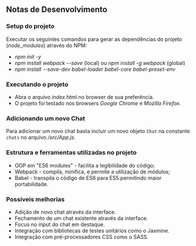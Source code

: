 ## Notas de Desenvolvimento

### Setup do projeto

Executar os seguintes comandos para gerar as dependências do projeto (*node_modules*) através do NPM:

* *npm init -y*
* *npm install webpack --save* (local) ou *npm install -g webpack* (global)
* *npm install --save-dev babel-loader babel-core babel-preset-env*

### Executando o projeto

* Abra o arquivo *index.html* no browser de sua preferência.
* O projeto foi testado nos browsers *Google Chrome* e *Mozilla Firefox*.

### Adicionando um novo Chat

Para adicionar um novo chat basta incluir um novo objeto `Chat` na constante `chats`
no arquivo */src/App.js*.

### Estrutura e ferramentas utilizadas no projeto

* OOP em "ES6 modules" - facilita a legibilidade do código;
* Webpack - compila, minifica, e permite a utilização de módulos;
* Babel - transpila o código de ES6 para ES5 permitindo maior portabilidade.

### Possíveis melhorias

* Adição de novo chat através da interface.
* Fechamento de um chat existente através da interface.
* Focus no input do chat em destaque.
* Integração com bibliotecas de testes unitários como o Jasmine.
* Integração com pré-processadores CSS como o SASS.
